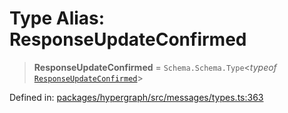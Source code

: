 # Type Alias: ResponseUpdateConfirmed

> **ResponseUpdateConfirmed** = `Schema.Schema.Type`\<*typeof* [`ResponseUpdateConfirmed`](../variables/ResponseUpdateConfirmed.md)\>

Defined in: [packages/hypergraph/src/messages/types.ts:363](https://github.com/hashirpm/hypergraph/blob/ab4ea1cdb9430798142e0d735aac9d31c2cf0ae0/packages/hypergraph/src/messages/types.ts#L363)
